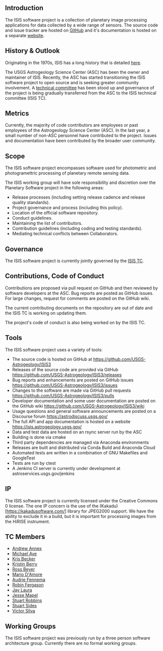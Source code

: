 ## Introduction
The ISIS software project is a collection of planetary image processing applications for data collected by a wide range of sensors. The source code and issue tracker are hosted on [GitHub](https://github.com/USGS-Astrogeology/ISIS3) and it's documentation is hosted on a separate [website](https://isis.astrogeology.usgs.gov/).

## History & Outlook
Originating in the 1970s, ISIS has a long history that is detailed [here](https://isis.astrogeology.usgs.gov/documents/IsisHistory/IsisHistory.html).

The USGS Astrogeology Science Center (ASC) has been the owner and maintainer of ISIS. Recently, the ASC has started transitioning the ISIS software project to open source and is seeking greater community involvement. A [technical committee](https://github.com/USGS-Astrogeology/ISIS_TC) has been stood up and governance of the project is being gradually transferred from the ASC to the ISIS technical committee (ISIS TC).

## Metrics

Currently, the majority of code contributors are employees or past employees of the Astrogeology Science Center (ASC). In the last year, a small number of non-ASC personnel have contributed to the project. Issues and documentation have been contributed by the broader user community.

## Scope
The ISIS software project encompasses software used for photometric and photogramettric processing of planetary remote sensing data.

The ISIS working group will have sole responsibility and discretion over the Planetary Software
project in the following areas:

* Release processes (including setting release cadence and release quality standards).
* Project governance and process (including this policy).
* Location of the official software repository.
* Conduct guidelines.
* Maintaining the list of contributors.
* Contribution guidelines (including coding and testing standards).
* Mediating technical conflicts between Collaborators.

## Governance
The ISIS software project is currently jointly governed by the [ISIS TC](https://github.com/USGS-Astrogeology/ISIS_TC).

## Contributions, Code of Conduct
Contributions are proposed via pull request on GitHub and then reviewed by software developers at the ASC. Bug reports are posted as GitHub issues. For large changes, request for comments are posted on the GitHub wiki.

The current contributing documents on the repository are out of date and the ISIS TC is working on updating them.

The project's code of conduct is also being worked on by the ISIS TC.

## Tools
The ISIS software project uses a variety of tools:

- The source code is hosted on GitHub at https://github.com/USGS-Astrogeology/ISIS3
- Releases of the source code are provided via GitHub https://github.com/USGS-Astrogeology/ISIS3/releases
- Bug reports and enhancements are posted on GitHub issues https://github.com/USGS-Astrogeology/ISIS3/issues
- Changes to the software are made via GitHub pull requests https://github.com/USGS-Astrogeology/ISIS3/pulls
- Developer documentation and some user documentation are posted on the GitHub wiki https://github.com/USGS-Astrogeology/ISIS3/wiki
- Usage questions and general software announcements are posted on a Discourse forum https://astrodiscuss.usgs.gov/
- The full API and app documentation is hosted on a website https://isis.astrogeology.usgs.gov/
- Data and test data are hosted on an rsync server run by the ASC
- Building is done via cmake
- Third party dependencies are managed via Anaconda environments
- Releases are built and distributed via Conda Build and Anaconda Cloud
- Automated tests are written in a combination of GNU Makefiles and GoogleTest
- Tests are run by ctest
- A Jenkins CI server is currently under development at astroservices.usgs.gov/jenkins

## IP
The ISIS software project is currently licensed under the Creative Commons 0 license. The one IP concern is the use of the (Kakadu)[https://kakadusoftware.com/] library for JPEG2000 support. We have the ability to exclude it in a build, but it is important for processing images from the HiRISE instrument.

## TC Members
- [Andrew Annex](https://github.com/AndrewAnnex)
- [Michael Aye](https://github.com/michaelaye)
- [Kris Becker](https://github.com/KrisBecker)
- [Kristin Berry](https://github.com/kberryUSGS)
- [Ross Beyer](https://github.com/rbeyer)
- [Mario D'Amore](https://github.com/kidpixo)
- [Audrie Fennema](https://github.com/audiefen)
- [Robin Fergason](https://github.com/rfergason)
- [Jay Laura](https://github.com/jlaura)
- [Jesse Mapel](https://github.com/jessemapel)
- [Stuart Robbins](https://github.com/astrostu)
- [Stuart Sides](https://github.com/scsides)
- [Victor Silva](https://github.com/victoronline)

## Working Groups
The ISIS software project was previously run by a three person software architecture group. Currently there are no formal working groups.
